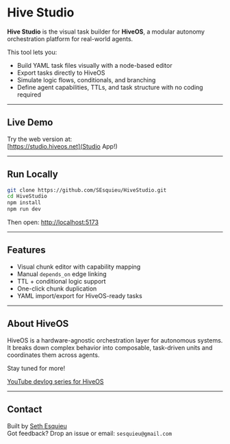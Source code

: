 # Hive Studio

**Hive Studio** is the visual task builder for **HiveOS**, a modular autonomy orchestration platform for real-world agents.

This tool lets you:
- Build YAML task files visually with a node-based editor
- Export tasks directly to HiveOS
- Simulate logic flows, conditionals, and branching
- Define agent capabilities, TTLs, and task structure with no coding required

---

## Live Demo

Try the web version at:  
[https://studio.hiveos.net](Studio App!)

---

## Run Locally

```bash
git clone https://github.com/SEsquieu/HiveStudio.git
cd HiveStudio
npm install
npm run dev
```

Then open: [http://localhost:5173](http://localhost:5173)

---

## Features

- Visual chunk editor with capability mapping
- Manual `depends_on` edge linking
- TTL + conditional logic support
- One-click chunk duplication
- YAML import/export for HiveOS-ready tasks

---

## About HiveOS

HiveOS is a hardware-agnostic orchestration layer for autonomous systems. It breaks down complex behavior into composable, task-driven units and coordinates them across agents. 

Stay tuned for more!

[YouTube devlog series for HiveOS](https://www.youtube.com/playlist?list=PLJ9R5SOmEcaOtygdKkpfzxPtk8gYig0Hl)

---

## Contact

Built by [Seth Esquieu](https://github.com/SEsquieu)  
Got feedback? Drop an issue or email: `sesquieu@gmail.com`
